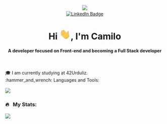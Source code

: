 <div id="header" align="center">
  <img src="https://media.giphy.com/media/M9gbBd9nbDrOTu1Mqx/giphy.gif" width="100"/>
</div>

<div align="center">
  <a href="https://www.linkedin.com/in/camilo-moncada-4b1823212/">
    <img src="https://img.shields.io/badge/LinkedIn-blue?style=for-the-badge&logo=linkedin&logoColor=white" alt="LinkedIn Badge"/>
  </a>
</div>

<h1 align="center">Hi <img width="35" src="https://github.com/1999AZZAR/1999AZZAR/blob/main/resources/img/waving.gif">, I'm Camilo </h1>
<h4 align="center">A developer focused on Front-end and becoming a Full Stack developer</h4>
</div>

<br>
<div id="badges"><img src="https://komarev.com/ghpvc/?username=Jcamil097&style=flat-square&color=blue" alt=""/></div>
🎓 I am currently studying at 42Urduliz.


<br>
:hammer_and_wrench: Languages and Tools:
<br>
<br>
<img src="https://skillicons.dev/icons?i=c,java,html,css,javascript,github,vscode,react">

### 🔥 &nbsp; My Stats:
<div>
  <a href=""> <img align="center" src="https://github-readme-stats.vercel.app/api/top-langs/?username=jcamil097&layout=compact&theme=blue-green"/> </a>
</div>
